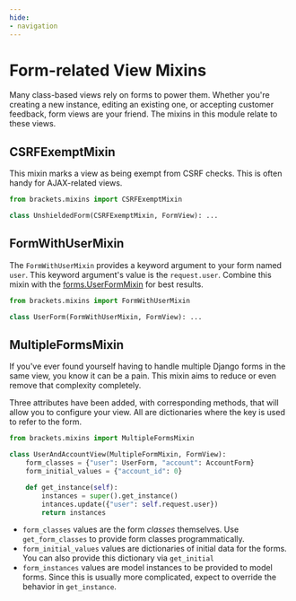 ```yaml
---
hide:
- navigation
---
```


# Form-related View Mixins

Many class-based views rely on forms to power them. Whether you're creating
a new instance, editing an existing one, or accepting customer feedback,
form views are your friend. The mixins in this module relate to these views.

## CSRFExemptMixin

This mixin marks a view as being exempt from CSRF checks. This is often
handy for AJAX-related views.

```py
from brackets.mixins import CSRFExemptMixin

class UnshieldedForm(CSRFExemptMixin, FormView): ...
```

## FormWithUserMixin

The `FormWithUserMixin` provides a keyword argument to your form named
`user`. This keyword argument's value is the `request.user`. Combine
this mixin with the [forms.UserFormMixin] for best results.

```py
from brackets.mixins import FormWithUserMixin

class UserForm(FormWithUserMixin, FormView): ...
```

## MultipleFormsMixin

If you've ever found yourself having to handle multiple Django forms in
the same view, you know it can be a pain. This mixin aims to reduce or
even remove that complexity completely.

Three attributes have been added, with corresponding methods, that will
allow you to configure your view. All are dictionaries where the key is
used to refer to the form.

```py
from brackets.mixins import MultipleFormsMixin

class UserAndAccountView(MultipleFormMixin, FormView):
    form_classes = {"user": UserForm, "account": AccountForm}
    form_initial_values = {"account_id": 0}

    def get_instance(self):
        instances = super().get_instance()
        intances.update({"user": self.request.user})
        return instances
```

- `form_classes` values are the form _classes_ themselves. Use
  `get_form_classes` to provide form classes programmatically.
- `form_initial_values` values are dictionaries of initial data for the
  forms. You can also provide this dictionary via `get_initial`
- `form_instances` values are model instances to be provided to model
  forms. Since this is usually more complicated, expect to override the
  behavior in `get_instance`.

[forms.UserFormMixin]: forms.md#UserFormMixin
